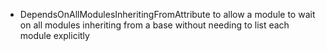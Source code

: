*   DependsOnAllModulesInheritingFromAttribute to allow a module to wait on all modules inheriting from a base without needing to list each module explicitly
